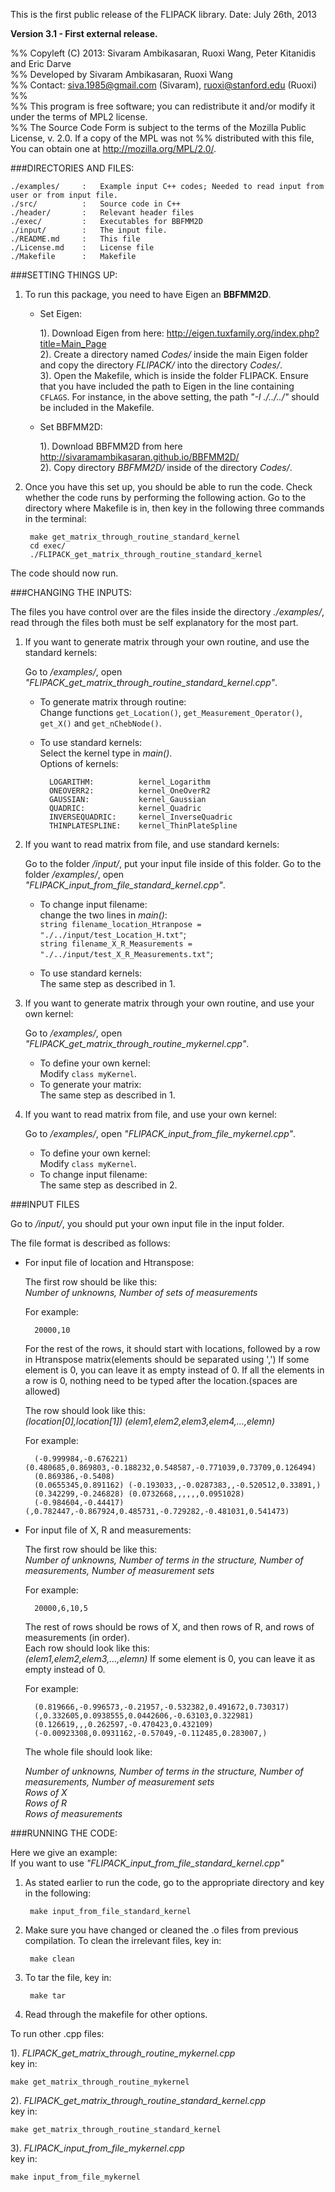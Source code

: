 
This is the first public release of the FLIPACK library.
Date: July 26th, 2013

**Version 3.1 - First external release.**

%% Copyleft (C) 2013: Sivaram Ambikasaran, Ruoxi Wang, Peter Kitanidis and Eric Darve  
%% Developed by Sivaram Ambikasaran, Ruoxi Wang  
%% Contact: <siva.1985@gmail.com> (Sivaram), <ruoxi@stanford.edu> (Ruoxi)  
%%   
%% This program is free software; you can redistribute it and/or modify it under the terms of MPL2 license.  
%% The Source Code Form is subject to the terms of the Mozilla Public License, v. 2.0. If a copy of the MPL was not %% distributed with this file, You can obtain one at <http://mozilla.org/MPL/2.0/>.  


###DIRECTORIES AND FILES:

	./examples/		:	Example input C++ codes; Needed to read input from user or from input file.
	./src/			:	Source code in C++
	./header/		:	Relevant header files
	./exec/			:	Executables for BBFMM2D
	./input/		:	The input file.
	./README.md		:	This file
	./License.md	:	License file
	./Makefile		:	Makefile

###SETTING THINGS UP:

1. To run this package, you need to have Eigen an **BBFMM2D**.

    * Set Eigen:  
    
	    1). Download Eigen from here: <http://eigen.tuxfamily.org/index.php?title=Main_Page>  
	    2).  Create a directory named *Codes/* inside the main Eigen folder and copy the directory  *FLIPACK/* into the directory *Codes/*.  
	    3).  Open the Makefile, which is inside the folder FLIPACK. Ensure that you have included the path to Eigen in the line containing `CFLAGS`. For instance, in the above setting, the path *"-I ./../../"* should be included in the Makefile.  

    * Set BBFMM2D:  
    
	    1). Download BBFMM2D from here <http://sivaramambikasaran.github.io/BBFMM2D/>  
	    2).  Copy directory *BBFMM2D/* inside of the directory *Codes/*.

2. Once you have this set up, you should be able to run the code. Check whether the code runs by performing the following action. Go to the directory where Makefile is in, then key in the following three commands in the terminal:

		make get_matrix_through_routine_standard_kernel
		cd exec/
		./FLIPACK_get_matrix_through_routine_standard_kernel

The code should now run.

	
###CHANGING THE INPUTS:

The files you have control over are the files inside the directory *./examples/*, read through the files both must be self explanatory for the most part.

1. If you want to generate matrix through your own routine, and use the standard kernels:  

    Go to */examples/*, open *"FLIPACK_get_matrix_through_routine_standard_kernel.cpp"*.  
    * To generate matrix through routine:   
      Change functions `get_Location()`, `get_Measurement_Operator()`, `get_X()` and `get_nChebNode()`.
    * To use standard kernels:   
      Select the kernel type in *main()*.  
      Options of kernels:
        
  			LOGARITHM:          kernel_Logarithm  
  			ONEOVERR2:          kernel_OneOverR2  
  			GAUSSIAN:           kernel_Gaussian  
  			QUADRIC:            kernel_Quadric  
     		INVERSEQUADRIC:     kernel_InverseQuadric  
     		THINPLATESPLINE:    kernel_ThinPlateSpline  

	
2. If you want to read matrix from file, and use standard kernels:

    Go to the folder */input/*, put your input file inside of this folder.
    Go to the folder */examples/*, open *"FLIPACK_input_from_file_standard_kernel.cpp"*.
    * To change input filename:  
      change the two lines in *main()*:  
      `string filename_location_Htranpose = "./../input/test_Location_H.txt"`;  
      `string filename_X_R_Measurements = "./../input/test_X_R_Measurements.txt"`;
  
    * To use standard kernels:  
      The same step as described in 1.


3. If you want to generate matrix through your own routine, and use your own kernel:

    Go to */examples/*, open *"FLIPACK_get_matrix_through_routine_mykernel.cpp"*.
    * To define your own kernel:  
      Modify `class myKernel`. 
    * To generate your matrix:  
      The same step as described in 1.

4. If you want to read matrix from file, and use your own kernel:

    Go to */examples/*, open *"FLIPACK_input_from_file_mykernel.cpp"*.
    * To define your own kernel:  
      Modify `class myKernel`. 
    * To change input filename:  
      The same step as described in 2.



###INPUT FILES

Go to */input/*, you should put your own input file in the input folder.

The file format is described as follows:

* For input file of location and Htranspose:

    The first row should be like this:  
*Number of unknowns, Number of sets of measurements*

    For example:

    	20000,10

    For the rest of the rows, it should start with locations, followed by a row in Htranspose matrix(elements should be separated using ',') If some element is 0, you can leave it as empty instead of 0. If all the elements in a row is 0, nothing need to be typed after the location.(spaces are allowed)

    The row should look like this:  
    *(location[0],location[1]) (elem1,elem2,elem3,elem4,…,elemn)*

    For example:

		(-0.999984,-0.676221) (0.480685,0.869803,-0.188232,0.548587,-0.771039,0.73709,0.126494)  
		(0.869386,-0.5408)  
		(0.0655345,0.891162) (-0.193033,,-0.0287383,,-0.520512,0.33891,)  
		(0.342299,-0.246828) (0.0732668,,,,,,0.0951028)  
		(-0.984604,-0.44417) (,0.782447,-0.867924,0.485731,-0.729282,-0.481031,0.541473)  

* For input file of X, R and measurements:  

    The first row should be like this:  
    *Number of unknowns, Number of terms in the structure, Number of measurements, Number of measurement sets*

    For example:
 
		20000,6,10,5

    The rest of rows should be rows of X, and then rows of R, and rows of measurements     (in order).  
    Each row should look like this:  
    *(elem1,elem2,elem3,…,elemn)*
    If some element is 0, you can leave it as empty instead of 0.

    For example:  
    
		(0.819666,-0.996573,-0.21957,-0.532382,0.491672,0.730317)
		(,0.332605,0.0938555,0.0442606,-0.63103,0.322981)
		(0.126619,,,0.262597,-0.470423,0.432109)
		(-0.00923308,0.0931162,-0.57049,-0.112485,0.283007,)

    The whole file should look like:

   *Number of unknowns, Number of terms in the structure, Number of measurements, Number of measurement sets*  
    *Rows of X*  
    *Rows of R*  
    *Rows of measurements* 


###RUNNING THE CODE:  

Here we give an example:  
If you want to use *"FLIPACK_input_from_file_standard_kernel.cpp"*

1. As stated earlier to run the code, go to the appropriate directory and key in the following:

		make input_from_file_standard_kernel

2. Make sure you have changed or cleaned the .o files from previous compilation. To clean the irrelevant files, key in:

		make clean

3. To tar the file, key in:

		make tar

4. Read through the makefile for other options.

To run other .cpp files:  

1). *FLIPACK_get_matrix_through_routine_mykernel.cpp*  
   key in:  
   
   	make get_matrix_through_routine_mykernel
   
2). *FLIPACK_get_matrix_through_routine_standard_kernel.cpp*  
   key in:  
   
   	make get_matrix_through_routine_standard_kernel
   
3). *FLIPACK_input_from_file_mykernel.cpp*  
   key in:  
   
   	make input_from_file_mykernel  
